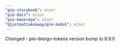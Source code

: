 ```yaml
---
"pie-storybook": minor
"pie-docs": minor
"pie-monorepo": minor
"@justeattakeaway/pie-modal": minor
---
```


Changed - pie-design-tokens version bump to 6.9.0
